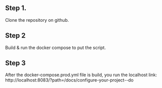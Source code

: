 ## Step 1.
Clone the repository on github.

## Step 2
Build & run the docker compose to put the script.

## Step 3
After the docker-compose.prod.yml file is build, you run the localhost link: http://localhost:8083/?path=/docs/configure-your-project--do